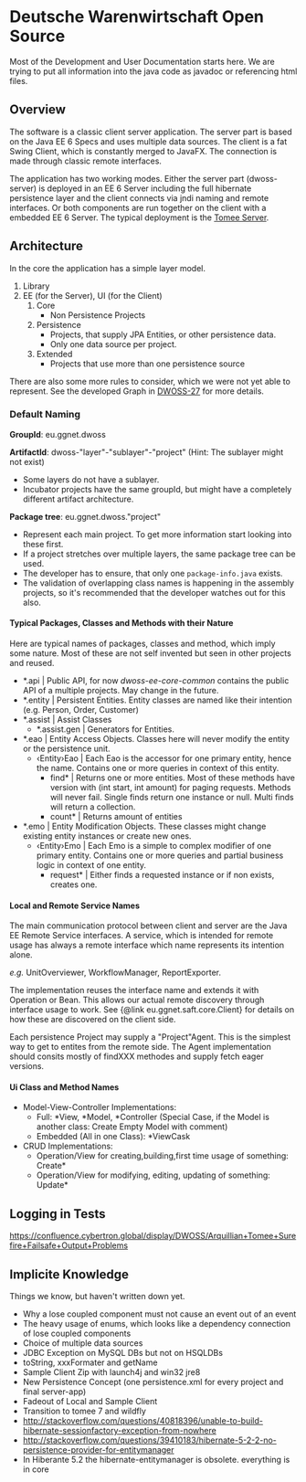 Deutsche Warenwirtschaft Open Source
====================================

Most of the Development and User Documentation starts here. We are trying to put
all information into the java code as javadoc or referencing html files.

Overview
--------

The software is a classic client server application. The server part is based on
the Java EE 6 Specs and uses multiple data sources. The client is a fat Swing
Client, which is constantly merged to JavaFX. The connection is made through
classic remote interfaces.

The application has two working modes. Either the server part (dwoss-server) is
deployed in an EE 6 Server including the full hibernate persistence layer and
the client connects via jndi naming and remote interfaces. Or both components
are run together on the client with a embedded EE 6 Server.
The typical deployment is the [Tomee Server](http://tomee.apache.org).

Architecture
------------

In the core the application has a simple layer model.

1. Library
2. EE (for the Server), UI (for the Client)
	1. Core
		- Non Persistence Projects
	2. Persistence
		- Projects, that supply JPA Entities, or other persistence data.
		- Only one data source per project.
	2. Extended
		- Projects that use more than one persistence source

There are also some more rules to consider, which we were not yet able to represent.
See the developed Graph in
 [DWOSS-27](https://jira.cybertron.global/browse/DWOSS-27) for more details.

### Default Naming ###

**GroupId**: eu.ggnet.dwoss

**ArtifactId**: dwoss-"layer"-"sublayer"-"project" (Hint: The sublayer might not exist)

 - Some layers do not have a sublayer.
 - Incubator projects have the same groupId, but might have a completely
   different artifact architecture.

**Package tree**: eu.ggnet.dwoss."project"

 - Represent each main project. To get more information start looking into these first.
 - If a project stretches over multiple layers, the same package tree can be used.
 - The developer has to ensure, that only one ```package-info.java``` exists.
 - The validation of overlapping class names is happening in the assembly projects,
   so it's recommended that the developer watches out for this also.

#### Typical Packages, Classes and Methods with their Nature ####

Here are typical names of packages, classes and method, which imply some nature.
Most of these are not self invented but seen in other projects and reused.

 - \*.api | Public API, for now *dwoss-ee-core-common* contains the public API
   of a multiple projects. May change in the future.
 - \*.entity | Persistent Entities. Entity classes are named like their intention
   (e.g. Person, Order, Customer)
 - \*.assist | Assist Classes
	- \*.assist.gen | Generators for Entities.
 - \*.eao | Entity Access Objects. Classes here will never modify the entity or
   the persistence unit.
	- ‹Entity›Eao | Each Eao is the accessor for one primary entity, hence
          the name. Contains one or more queries in context of this entity.
		- find\* | Returns one or more entities. Most of these methods
                  have version with (int start, int amount) for paging requests.
                  Methods will never fail. Single finds return one instance or null.
                  Multi finds will return a collection.
		- count\* | Returns amount of entities
 - *.emo | Entity Modification Objects. These classes might change existing
   entity instances or create new ones.
	- ‹Entity›Emo | Each Emo is a simple to complex modifier of one primary
          entity. Contains one or more queries and partial business logic in
          context of one entity.
		- request\* | Either finds a requested instance or if non exists,
                  creates one.

#### Local and Remote Service Names ####

The main communication protocol between client and server are the Java EE Remote
Service interfaces. A service, which is intended for remote usage has always
a remote interface which name represents its intention alone.

_e.g._ UnitOverviewer, WorkflowManager, ReportExporter.

The implementation reuses the interface name and extends it with Operation or Bean.
This allows our actual remote discovery through interface usage to work.
See {@link eu.ggnet.saft.core.Client} for details on how these are discovered on the
client side.

Each persistence Project may supply a "Project"Agent. This is the simplest way to get
to entites from the remote side. The Agent implementation should consits mostly of
findXXX methodes and supply fetch eager versions.

#### Ui Class and Method Names ####

 - Model-View-Controller Implementations:
	- Full: \*View, \*Model, \*Controller (Special Case, if the Model is
          another class: Create Empty Model with comment)
	- Embedded (All in one Class): \*ViewCask
 - CRUD Implementations:
	- Operation/View for creating,building,first time usage of something: Create\*
	- Operation/View for modifying, editing, updating of something: Update\*

Logging in Tests
----------------

https://confluence.cybertron.global/display/DWOSS/Arquillian+Tomee+Surefire+Failsafe+Output+Problems

Implicite Knowledge
-------------------

Things we know, but haven't written down yet.

 - Why a lose coupled component must not cause an event out of an event
 - The heavy usage of enums, which looks like a dependency connection of lose
   coupled components
 - Choice of multiple data sources
 - JDBC Exception on MySQL DBs but not on HSQLDBs
 - toString, xxxFormater and getName
 - Sample Client Zip with launch4j and win32 jre8
 - New Persistence Concept (one persistence.xml for every project and final server-app)
 - Fadeout of Local and Sample Client
 - Transition to tomee 7 and wildfly
 - http://stackoverflow.com/questions/40818396/unable-to-build-hibernate-sessionfactory-exception-from-nowhere
 - http://stackoverflow.com/questions/39410183/hibernate-5-2-2-no-persistence-provider-for-entitymanager
 - In Hiberante 5.2 the hibernate-entitymanager is obsolete. everything is in core